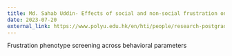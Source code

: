 ```yaml
---
title: Md. Sahab Uddin- Effects of social and non-social frustration on perceptual decision making
date: 2023-07-20
external_link: https://www.polyu.edu.hk/en/hti/people/research-postgraduate-student/mr-uddin-md-sahab/
---
```

Frustration phenotype screening across behavioral parameters
<!--more-->